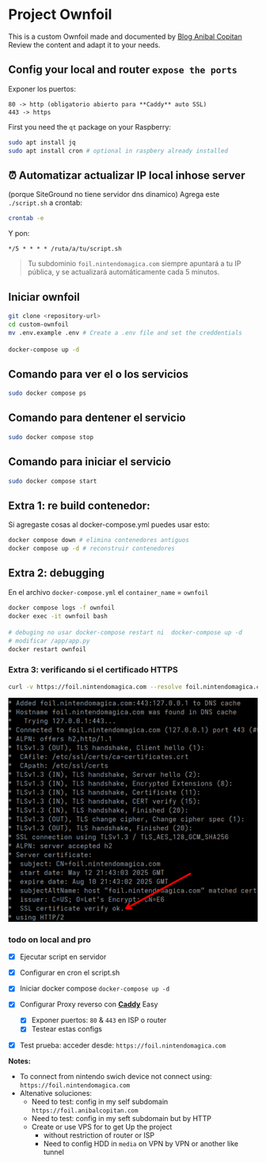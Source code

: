 # Project Ownfoil

This is a custom Ownfoil made and documented by [Blog Anibal Copitan](https://blog.anibalcopitan.com/2025/05/configura-tu-servidor-de-juegos.html)
Review the content and adapt it to your needs.


## Config your local and router `expose the ports`

Exponer los puertos:  

    80 -> http (obligatorio abierto para **Caddy** auto SSL)
    443 -> https

First you need the `qt` package on your Raspberry:  

```bash
sudo apt install jq
sudo apt install cron # optional in raspbery already installed
```

## ⏰ Automatizar actualizar IP local inhose server 

(porque SiteGround no tiene servidor dns dinamico)
Agrega este `./script.sh` a crontab:

```bash
crontab -e
```

Y pon:

```
*/5 * * * * /ruta/a/tu/script.sh
```

> Tu subdominio `foil.nintendomagica.com` siempre apuntará a tu IP pública, y se actualizará automáticamente cada 5 minutos.


## Iniciar ownfoil

```bash
git clone <repository-url>
cd custom-ownfoil
mv .env.example .env # Create a .env file and set the creddentials

docker-compose up -d
```

## Comando para ver el o los servicios

```bash
sudo docker compose ps
```

## Comando para dentener el servicio

```bash
sudo docker compose stop
```

## Comando para iniciar el servicio

```bash
sudo docker compose start
```

## Extra 1: re build contenedor:

Si agregaste cosas al docker-compose.yml puedes usar esto:

```bash
docker compose down # elimina contenedores antiguos
docker compose up -d # reconstruir contenedores
```

## Extra 2: debugging

En el archivo `docker-compose.yml` el `container_name` = `ownfoil`

```bash
docker compose logs -f ownfoil
docker exec -it ownfoil bash

# debuging no usar docker-compose restart ni  docker-compose up -d
# modificar /app/app.py 
docker restart ownfoil

```

### Extra 3: verificando si el certificado HTTPS 

```bash
curl -v https://foil.nintendomagica.com --resolve foil.nintendomagica.com:443:127.0.0.1
```

![result bash command executed](docs/README/Screenshot_20250514_150346.png)


<!--  X-Forwarded-Proto header. -->

### todo on local and pro

- [x] Ejecutar script en servidor
- [x] Configurar en cron el script.sh
- [x] Iniciar docker compose
    `docker-compose up -d`
- [x] Configurar Proxy reverso con **[Caddy](https://caddyserver.com/)** Easy
    - [x] Exponer puertos: `80` & `443` en ISP o router
    - [x] Testear estas configs
- [x] Test prueba: acceder desde: `https://foil.nintendomagica.com`


**Notes:**
 - To connect from nintendo swich device not connect using: `https://foil.nintendomagica.com`
 - Altenative soluciones:
    - Need to test: config in my self subdomain `https://foil.anibalcopitan.com`
    - Need to test: config in my seft subdomain but by HTTP
    - Create or use VPS for to get Up the project
        - without restriction of router or ISP
        - Need to config HDD in `media` on VPN by VPN or another like tunnel